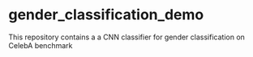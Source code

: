 # gender_classification_demo
This repository contains a a CNN classifier for gender classification on CelebA benchmark
